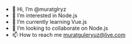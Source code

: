 - 👋 Hi, I’m @muratglryz 
- 👀 I’m interested in Node.js
- 🌱 I’m currently learning Vue.js
- 💞️ I’m looking to collaborate on Node.js
- 📫 How to reach me muratguleryuz@live.com

<!---
muratglryz/muratglryz is a ✨ special ✨ repository because its `README.md` (this file) appears on your GitHub profile.
You can click the Preview link to take a look at your changes.
--->
